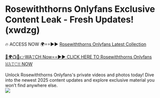 # Rosewiththorns Onlyfans Exclusive Content Leak - Fresh Updates! (xwdzg)

🔥 ACCESS NOW 🌍==►► <a href="https://tinyurl.com/kvy9nzfs" rel="nofollow">Rosewiththorns Onlyfans Latest Collection</a>
<br><br>
[🔴🌍📺📱👉WA𝚃CH Now==►► CLICK HERE TO Rosewiththorns Onlyfans 𝚆𝙰𝚃𝙲𝙷 NOW](https://tinyurl.com/kvy9nzfs)
<br><br>
Unlock Rosewiththorns Onlyfans's private videos and photos today! Dive into the newest 2025 content updates and explore exclusive material you won’t find anywhere else.
<br>
<a href="https://tinyurl.com/kvy9nzfs" rel="nofollow" data-target="animated-image.originalLink"><img src="https://camo.githubusercontent.com/8a4f000d20f83aca3bf7ec5f350d767afa0574a8a352519fd8cfa583a6f93a33/68747470733a2f2f692e696d6775722e636f6d2f644a486b345a712e676966" data-canonical-src="https://i.imgur.com/dJHk4Zq.gif" style="max-width: 100%; display: inline-block;" data-target="animated-image.originalImage"></a>
<br>
